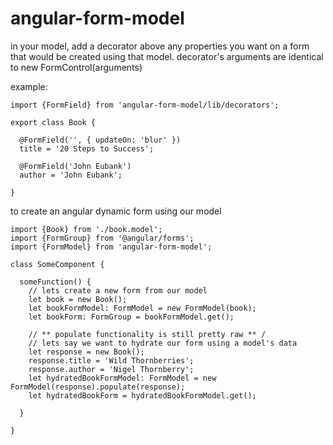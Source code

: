 # angular-form-model

in your model, add a decorator above any properties you want on a form that would be created using that model.
decorator's arguments are identical to new FormControl(arguments)

example:

```
import {FormField} from 'angular-form-model/lib/decorators';

export class Book {

  @FormField('', { updateOn: 'blur' })
  title = '20 Steps to Success';

  @FormField('John Eubank')
  author = 'John Eubank';

}
```

to create an angular dynamic form using our model

```
import {Book} from './book.model';
import {FormGroup} from '@angular/forms';
import {FormModel} from 'angular-form-model';

class SomeComponent {

  someFunction() {
    // lets create a new form from our model
    let book = new Book();
    let bookFormModel: FormModel = new FormModel(book);
    let bookForm: FormGroup = bookFormModel.get();

    // ** populate functionality is still pretty raw ** /
    // lets say we want to hydrate our form using a model's data
    let response = new Book();
    response.title = 'Wild Thornberries';
    response.author = 'Nigel Thornberry';
    let hydratedBookFormModel: FormModel = new FormModel(response).populate(response);
    let hydratedBookForm = hydratedBookFormModel.get();
  
  }

}
```
